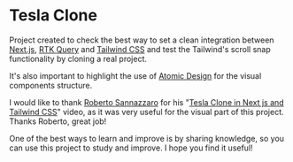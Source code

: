 # Tesla Clone

Project created to check the best way to set a clean integration between [Next.js], [RTK Query] and [Tailwind CSS] and test the Tailwind's scroll snap functionality by cloning a real project.

It's also important to highlight the use of [Atomic Design] for the visual components structure.

I would like to thank [Roberto Sannazzaro] for his "[Tesla Clone in Next js and Tailwind CSS]" video, as it was very useful for the visual part of this project. Thanks Roberto, great job!

One of the best ways to learn and improve is by sharing knowledge, so you can use this project to study and improve. I hope you find it useful!

[tailwind css]: https://tailwindcss.com/
[next.js]: https://nextjs.org/
[rtk query]: https://redux-toolkit.js.org/rtk-query/overview
[atomic design]: https://bradfrost.com/blog/post/atomic-web-design/
[roberto sannazzaro]: https://twitter.com/robertozzaro
[tesla clone in next js and tailwind css]: https://youtu.be/3rqCAhQFq90
